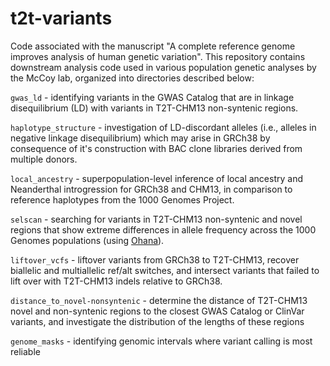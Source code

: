 # t2t-variants

Code associated with the manuscript "A complete reference genome improves analysis of human genetic variation". This repository contains downstream analysis code used in various population genetic analyses by the McCoy lab, organized into directories described below:

`gwas_ld` - identifying variants in the GWAS Catalog that are in linkage disequilibrium (LD) with variants in T2T-CHM13 non-syntenic regions.

`haplotype_structure` - investigation of LD-discordant alleles (i.e., alleles in negative linkage disequilibrium) which may arise in GRCh38 by consequence of it's construction with BAC clone libraries derived from multiple donors.

`local_ancestry` - superpopulation-level inference of local ancestry and Neanderthal introgression for GRCh38 and CHM13, in comparison to reference haplotypes from the 1000 Genomes Project.

`selscan` - searching for variants in T2T-CHM13 non-syntenic and novel regions that show extreme differences in allele frequency across the 1000 Genomes populations (using [Ohana](https://github.com/jade-cheng/ohana)).

`liftover_vcfs` - liftover variants from GRCh38 to T2T-CHM13, recover biallelic and multiallelic ref/alt switches, and intersect variants that failed to lift over with T2T-CHM13 indels relative to GRCh38.

`distance_to_novel-nonsyntenic` - determine the distance of T2T-CHM13 novel and non-syntenic regions to the closest GWAS Catalog or ClinVar variants, and investigate the distribution of the lengths of these regions

`genome_masks` - identifying genomic intervals where variant calling is most reliable
